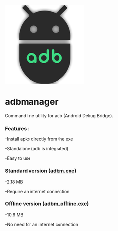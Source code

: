 ![adbm logo](adbm.png)
# adbmanager

Command line utility for adb (Android Debug Bridge).

### Features :

-Install apks directly from the exe

-Standalone (adb is integrated)

-Easy to use

### Standard version ([adbm.exe](adbm.exe))

-2.18 MB

-Require an internet connection

### Offline version ([adbm_offline.exe](https://github.com/baikil/adbmanager/blob/main/adbm_offline.exe?raw=true))

-10.6 MB

-No need for an internet connection
